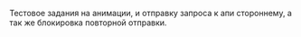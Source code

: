 Тестовое задания на анимации, и отправку запроса к апи стороннему, а так же блокировка повторной отправки.
